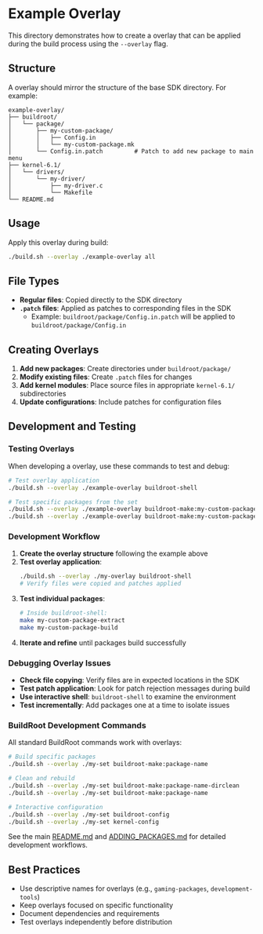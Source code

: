 # Example Overlay

This directory demonstrates how to create a overlay that can be applied during the build process using the `--overlay` flag.

## Structure

A overlay should mirror the structure of the base SDK directory. For example:

```
example-overlay/
├── buildroot/
│   └── package/
│       ├── my-custom-package/
│       │   ├── Config.in
│       │   └── my-custom-package.mk
│       └── Config.in.patch         # Patch to add new package to main menu
├── kernel-6.1/
│   └── drivers/
│       └── my-driver/
│           ├── my-driver.c
│           └── Makefile
└── README.md
```

## Usage

Apply this overlay during build:

```bash
./build.sh --overlay ./example-overlay all
```

## File Types

- **Regular files**: Copied directly to the SDK directory
- **`.patch` files**: Applied as patches to corresponding files in the SDK
  - Example: `buildroot/package/Config.in.patch` will be applied to `buildroot/package/Config.in`

## Creating Overlays

1. **Add new packages**: Create directories under `buildroot/package/`
2. **Modify existing files**: Create `.patch` files for changes
3. **Add kernel modules**: Place source files in appropriate `kernel-6.1/` subdirectories
4. **Update configurations**: Include patches for configuration files

## Development and Testing

### Testing Overlays

When developing a overlay, use these commands to test and debug:

```bash
# Test overlay application
./build.sh --overlay ./example-overlay buildroot-shell

# Test specific packages from the set
./build.sh --overlay ./example-overlay buildroot-make:my-custom-package-dirclean
./build.sh --overlay ./example-overlay buildroot-make:my-custom-package
```

### Development Workflow

1. **Create the overlay structure** following the example above
2. **Test overlay application**:
   ```bash
   ./build.sh --overlay ./my-overlay buildroot-shell
   # Verify files were copied and patches applied
   ```
3. **Test individual packages**:
   ```bash
   # Inside buildroot-shell:
   make my-custom-package-extract
   make my-custom-package-build
   ```
4. **Iterate and refine** until packages build successfully

### Debugging Overlay Issues

- **Check file copying**: Verify files are in expected locations in the SDK
- **Test patch application**: Look for patch rejection messages during build
- **Use interactive shell**: `buildroot-shell` to examine the environment
- **Test incrementally**: Add packages one at a time to isolate issues

### BuildRoot Development Commands

All standard BuildRoot commands work with overlays:

```bash
# Build specific packages
./build.sh --overlay ./my-set buildroot-make:package-name

# Clean and rebuild
./build.sh --overlay ./my-set buildroot-make:package-name-dirclean
./build.sh --overlay ./my-set buildroot-make:package-name

# Interactive configuration
./build.sh --overlay ./my-set buildroot-config
./build.sh --overlay ./my-set kernel-config
```

See the main [README.md](../README.md) and [ADDING_PACKAGES.md](../ADDING_PACKAGES.md) for detailed development workflows.

## Best Practices

- Use descriptive names for overlays (e.g., `gaming-packages`, `development-tools`)
- Keep overlays focused on specific functionality
- Document dependencies and requirements
- Test overlays independently before distribution
